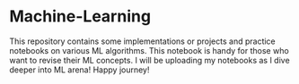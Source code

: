 # Machine-Learning
This repository contains some implementations or projects and practice notebooks on various ML algorithms. This notebook is handy for those who want to revise their ML concepts. I will be uploading my notebooks as I dive deeper into ML arena! Happy journey!
